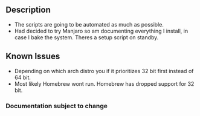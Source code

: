 ## Description

- The scripts are going to be automated as much as possible.
- Had decided to try Manjaro so am documenting everything I install, in case I bake the system. Theres a setup script on standby.


## Known Issues

- Depending on which arch distro you if it prioritizes 32 bit first instead of 64 bit.
- Most likely Homebrew wont run. Homebrew has dropped support for 32 bit.

### Documentation subject to change
